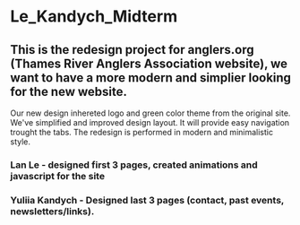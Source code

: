 # Le_Kandych_Midterm

## This is the redesign project for anglers.org (Thames River Anglers Association website), we want to have a more modern and simplier looking for the new website.  
Our new design inhereted logo and green color theme from the original site. We've simplified and improved design layout. It will provide easy navigation trought the tabs. The redesign is performed in modern and minimalistic style.


### Lan Le - designed first 3 pages, created animations and javascript for the site
### Yuliia Kandych - Designed last 3 pages (contact, past events, newsletters/links).
